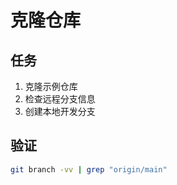 # 克隆仓库

## 任务
1. 克隆示例仓库
2. 检查远程分支信息
3. 创建本地开发分支

## 验证
```bash
git branch -vv | grep "origin/main"
```
